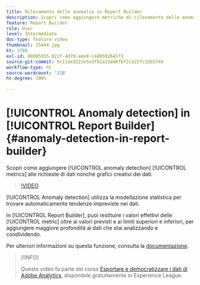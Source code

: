 ```yaml
---
title: Rilevamento delle anomalie in Report Builder
description: Scopri come aggiungere metriche di rilevamento delle anomalie alle richieste di dati nonché grafici creativi dei dati.
feature: Report Builder
role: User
level: Intermediate
doc-type: feature video
thumbnail: 25444.jpg
kt: 1768
exl-id: 80d85955-022f-4d79-aee8-c440592645f3
source-git-commit: 5c11ee3222e5e3f81a13ed8fbf2cd22fc32b1740
workflow-type: ht
source-wordcount: '118'
ht-degree: 100%

---
```


# [!UICONTROL Anomaly detection] in [!UICONTROL Report Builder] {#anomaly-detection-in-report-builder}

Scopri come aggiungere [!UICONTROL anomaly detection] [!UICONTROL metrics] alle richieste di dati nonché grafici creativi dei dati.

>[!VIDEO](https://video.tv.adobe.com/v/23543/?quality=12)

[!UICONTROL Anomaly detection] utilizza la modellazione statistica per trovare automaticamente tendenze impreviste nei dati.

In [!UICONTROL Report Builder], puoi restituire i valori effettivi delle [!UICONTROL metric] oltre ai valori previsti e ai limiti superiori e inferiori, per aggiungere maggiore profondità ai dati che stai analizzando e condividendo.

Per ulteriori informazioni su questa funzione, consulta la [documentazione](https://experienceleague.adobe.com/docs/analytics/analyze/analysis-workspace/virtual-analyst/anomaly-detection/statistics-anomaly-detection.html?lang=it).

>[!INFO]
>
> Questo video fa parte del corso [Esportare e democratizzare i dati di Adobe Analytics](https://experienceleague.adobe.com/?recommended=Analytics-A-1-2022.1.administration&amp;lang=it ), disponibile gratuitamente in Experience League.